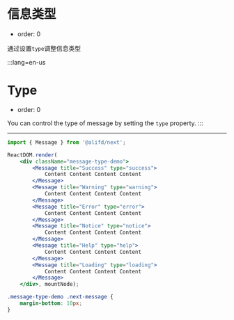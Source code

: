# 信息类型

- order: 0

通过设置`type`调整信息类型

:::lang=en-us
# Type

- order: 0

You can control the type of message by setting the `type` property.
:::

---

````jsx
import { Message } from '@alifd/next';

ReactDOM.render(
    <div className="message-type-demo">
        <Message title="Success" type="success">
            Content Content Content Content
        </Message>
        <Message title="Warning" type="warning">
            Content Content Content Content
        </Message>
        <Message title="Error" type="error">
            Content Content Content Content
        </Message>
        <Message title="Notice" type="notice">
            Content Content Content Content
        </Message>
        <Message title="Help" type="help">
            Content Content Content Content
        </Message>
        <Message title="Loading" type="loading">
            Content Content Content Content
        </Message>
    </div>, mountNode);
````

````css
.message-type-demo .next-message {
    margin-bottom: 10px;
}
````
